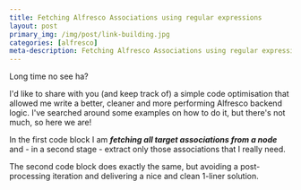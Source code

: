 ```yaml
---
title: Fetching Alfresco Associations using regular expressions
layout: post
primary_img: /img/post/link-building.jpg
categories: [alfresco]
meta-description: Fetching Alfresco Associations using regular expressions
---
```



Long time no see ha?

I'd like to share with you (and keep track of) a simple code optimisation that allowed me write a better, cleaner and more performing Alfresco backend logic.
I've searched around some examples on how to do it, but there's not much, so here we are!

In the first code block I am <b><i>fetching all target associations from a node</i></b> and - in a second stage - extract only those associations that I really need.

The second code block does exactly the same, but avoiding a post-processing iteration and delivering a nice and clean 1-liner solution.

<script src="https://gist.github.com/maoo/5345612.js"></script>